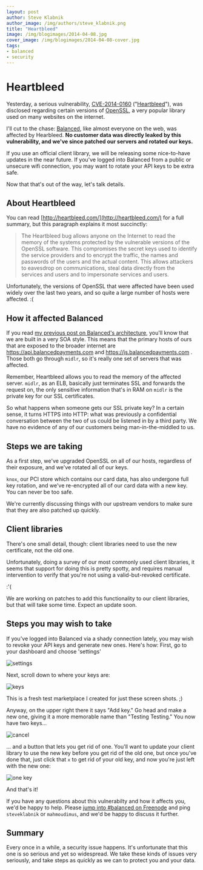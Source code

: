 ```yaml
---
layout: post
author: Steve Klabnik
author_image: /img/authors/steve_klabnik.png
title: "Heartbleed"
image: /img/blogimages/2014-04-08.jpg
cover_image: /img/blogimages/2014-04-08-cover.jpg
tags:
- balanced
- security
---
```


# Heartbleed

Yesterday, a serious vulnerability, [CVE-2014-0160](https://www.openssl.org/news/secadv_20140407.txt)
\("[Heartbleed](https://heartbleed.com)"\), was disclosed regarding certain versions of
[OpenSSL](https://www.openssl.org), a very popular library used on many websites on the internet.

I'll cut to the chase: [Balanced](https://balancedpayments.com), like almost everyone on the web, was 
affected by Hearbleed. **No customer data was directly leaked by this vulnerability, and we've since 
patched our servers and rotated our keys.**

If you use an official client library, we will be releasing some nice-to-have updates in the near 
future. If you've logged into Balanced from a public or unsecure wifi connection, you may want to 
rotate your API keys to be extra safe.

Now that that's out of the way, let's talk details.

## About Heartbleed

You can read [http://heartbleed.com/](http://heartbleed.com/) for a full summary,
but this paragraph explains it most succinctly:

> The Heartbleed bug allows anyone on the Internet to read the memory of the
> systems protected by the vulnerable versions of the OpenSSL software.
> This compromises the secret keys used to identify the service providers and
> to encrypt the traffic, the names and passwords of the users and the actual
> content. This allows attackers to eavesdrop on communications, steal data
> directly from the services and users and to impersonate services and users.

Unfortunately, the versions of OpenSSL that were affected have been used widely
over the last two years, and so quite a large number of hosts were affected. :(

## How it affected Balanced

If you read [my previous post on Balanced's
architecture](http://blog.balancedpayments.com/balanceds-architecture/), you'll
know that we are built in a very SOA style. This means that the primary hosts of
ours that are exposed to the broader internet are
https://api.balancedpayments.com and https://js.balancedpayments.com . Those
both go through `midlr`, so it's really one set of servers that was affected.

Remember, Heartbleed allows you to read the memory of the affected server.
`midlr`, as an ELB, basically just terminates SSL and forwards the request on,
the only sensitive information that's in RAM on `midlr` is the private key
for our SSL certificates.

So what happens when someone gets our SSL private key? In a certain sense, it
turns HTTPS into HTTP: what was previously a confidential conversation between
the two of us could be listened in by a third party. We have no evidence of any
of our customers being man-in-the-middled to us.

## Steps we are taking

As a first step, we've upgraded OpenSSL on all of our hosts, regardless of their
exposure, and we've rotated all of our keys.

`knox`, our PCI store which contains our card data, has also undergone full key
rotation, and we've re-encrypted all of our card data with a new key. You can
never be too safe.

We're currently discussing things with our upstream vendors to make sure that
they are also patched up quickly.

## Client libraries

There's one small detail, though: client libraries need to use the new
certificate, not the old one.

Unfortunately, doing a survey of our most commonly used client libraries, it
seems that support for doing this is pretty spotty, and requires manual
intervention to verify that you're not using a valid-but-revoked certificate.

:'(

We are working on patches to add this functionality to our client libraries,
but that will take some time. Expect an update soon.

## Steps you may wish to take

If you've logged into Balanced via a shady connection lately, you may wish
to revoke your API keys and generate new ones. Here's how: First, go to your
dashboard and choose 'settings'

![settings](http://i.imgur.com/HFrk8Um.png)

Next, scroll down to where your keys are: 

![keys](http://i.imgur.com/iWmrXGb.png)

This is a fresh test marketplace I created for just these screen shots. ;)

Anyway, on the upper right there it says "Add key." Go head and make a new one,
giving it a more memorable name than "Testing Testing." You now have two keys...

![cancel](http://i.imgur.com/dL3lgQp.png)

... and a button that lets you get rid of one.  You'll want to update your
client library to use the new key before you get rid of the old one, but once
you've done that, just click that `x` to get rid of your old key, and now
you're just left with the new one:

![one key](http://i.imgur.com/CfLUQJY.png)

And that's it!

If you have any questions about this vulnerabilty and how it affects you,
we'd be happy to help. Please [jump into #balanced on
Freenode](https://webchat.freenode.net/?channels=%23balanced) and
ping `steveklabnik` or `mahmoudimus`, and we'd be happy to discuss
it further.

## Summary

Every once in a while, a security issue happens. It's unfortunate that this one
is so serious and yet so widespread. We take these kinds of issues very
seriously, and take steps as quickly as we can to protect you and your data.

